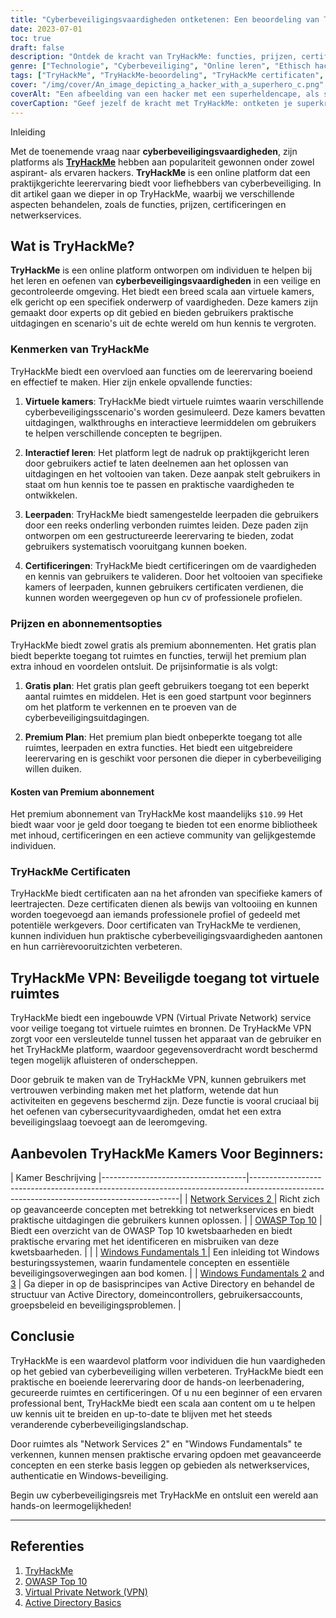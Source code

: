 ```yaml
---
title: "Cyberbeveiligingsvaardigheden ontketenen: Een beoordeling van TryHackMe"
date: 2023-07-01
toc: true
draft: false
description: "Ontdek de kracht van TryHackMe: functies, prijzen, certificeringen, netwerkdiensten en meer, zodat u cyberbeveiligingsvaardigheden onder de knie krijgt."
genre: ["Technologie", "Cyberbeveiliging", "Online leren", "Ethisch hacken", "Netwerkbeveiliging", "Virtuele laboratoria", "Certificeringen", "Leerpaden", "Praktijkervaring", "TryHackMe-beoordeling"]
tags: ["TryHackMe", "TryHackMe-beoordeling", "TryHackMe certificaten", "TryHackMe Prijzen", "TryHackMe Netwerkdiensten 2", "TryHackMe Abonnement", "TryHackMe Authenticatie omzeilen", "TryHackMe Bestandsinsluiting", "TryHackMe OWASP Top 10 Doorloop", "TryHackMe VPN", "TryHackMe Windows Basis 1", "TryHackMe Active Directory", "TryHackMe Active Directory basis", "TryHackMe Antwoorden", "TryHackMe Linux-fundamentals deel 3", "TryHackMe-logo", "TryHackMe Mitre", "ProbeerHackMe Splunk", "SQL-injectie bij TryHackMe", "Ondersteuning voor TryHackMe", "TryHackMe informatie over bedreigingen", "TryHackMe Upload kwetsbaarheden", "TryHackMe Een toepassing lopen", "TryHackMe Windows Basis 2", "TryHackMe Windows Basiskennis 3", "ProbeerHackMe Blauw", "TryHackMe Blue Wandelgids"]
cover: "/img/cover/An_image_depicting_a_hacker_with_a_superhero_c.png"
coverAlt: "Een afbeelding van een hacker met een superheldencape, als symbool voor de empowerment die wordt verkregen door de cyberbeveiligingstraining van TryHackMe."
coverCaption: "Geef jezelf de kracht met TryHackMe: ontketen je superkrachten op het gebied van cyberbeveiliging"
---
```

 Inleiding

Met de toenemende vraag naar **cyberbeveiligingsvaardigheden**, zijn platforms als [**TryHackMe**](https://tryhackme.com/signup?referrer=5f651e437af6815dfbc2ab56) hebben aan populariteit gewonnen onder zowel aspirant- als ervaren hackers. **TryHackMe** is een online platform dat een praktijkgerichte leerervaring biedt voor liefhebbers van cyberbeveiliging. In dit artikel gaan we dieper in op TryHackMe, waarbij we verschillende aspecten behandelen, zoals de functies, prijzen, certificeringen en netwerkservices.

## Wat is TryHackMe?

**TryHackMe** is een online platform ontworpen om individuen te helpen bij het leren en oefenen van **cyberbeveiligingsvaardigheden** in een veilige en gecontroleerde omgeving. Het biedt een breed scala aan virtuele kamers, elk gericht op een specifiek onderwerp of vaardigheden. Deze kamers zijn gemaakt door experts op dit gebied en bieden gebruikers praktische uitdagingen en scenario's uit de echte wereld om hun kennis te vergroten.

### Kenmerken van TryHackMe

TryHackMe biedt een overvloed aan functies om de leerervaring boeiend en effectief te maken. Hier zijn enkele opvallende functies:

1. **Virtuele kamers**: TryHackMe biedt virtuele ruimtes waarin verschillende cyberbeveiligingsscenario's worden gesimuleerd. Deze kamers bevatten uitdagingen, walkthroughs en interactieve leermiddelen om gebruikers te helpen verschillende concepten te begrijpen.

2. **Interactief leren**: Het platform legt de nadruk op praktijkgericht leren door gebruikers actief te laten deelnemen aan het oplossen van uitdagingen en het voltooien van taken. Deze aanpak stelt gebruikers in staat om hun kennis toe te passen en praktische vaardigheden te ontwikkelen.

3. **Leerpaden**: TryHackMe biedt samengestelde leerpaden die gebruikers door een reeks onderling verbonden ruimtes leiden. Deze paden zijn ontworpen om een gestructureerde leerervaring te bieden, zodat gebruikers systematisch vooruitgang kunnen boeken.

4. **Certificeringen**: TryHackMe biedt certificeringen om de vaardigheden en kennis van gebruikers te valideren. Door het voltooien van specifieke kamers of leerpaden, kunnen gebruikers certificaten verdienen, die kunnen worden weergegeven op hun cv of professionele profielen.

### Prijzen en abonnementsopties

TryHackMe biedt zowel gratis als premium abonnementen. Het gratis plan biedt beperkte toegang tot ruimtes en functies, terwijl het premium plan extra inhoud en voordelen ontsluit. De prijsinformatie is als volgt:

1. **Gratis plan**: Het gratis plan geeft gebruikers toegang tot een beperkt aantal ruimtes en middelen. Het is een goed startpunt voor beginners om het platform te verkennen en te proeven van de cyberbeveiligingsuitdagingen.

2. **Premium Plan**: Het premium plan biedt onbeperkte toegang tot alle ruimtes, leerpaden en extra functies. Het biedt een uitgebreidere leerervaring en is geschikt voor personen die dieper in cyberbeveiliging willen duiken.

#### Kosten van Premium abonnement

Het premium abonnement van TryHackMe kost maandelijks `$10.99` Het biedt waar voor je geld door toegang te bieden tot een enorme bibliotheek met inhoud, certificeringen en een actieve community van gelijkgestemde individuen.

### TryHackMe Certificaten

TryHackMe biedt certificaten aan na het afronden van specifieke kamers of leertrajecten. Deze certificaten dienen als bewijs van voltooiing en kunnen worden toegevoegd aan iemands professionele profiel of gedeeld met potentiële werkgevers. Door certificaten van TryHackMe te verdienen, kunnen individuen hun praktische cyberbeveiligingsvaardigheden aantonen en hun carrièrevooruitzichten verbeteren.

## TryHackMe VPN: Beveiligde toegang tot virtuele ruimtes

TryHackMe biedt een ingebouwde VPN (Virtual Private Network) service voor veilige toegang tot virtuele ruimtes en bronnen. De TryHackMe VPN zorgt voor een versleutelde tunnel tussen het apparaat van de gebruiker en het TryHackMe platform, waardoor gegevensoverdracht wordt beschermd tegen mogelijk afluisteren of onderscheppen.

Door gebruik te maken van de TryHackMe VPN, kunnen gebruikers met vertrouwen verbinding maken met het platform, wetende dat hun activiteiten en gegevens beschermd zijn. Deze functie is vooral cruciaal bij het oefenen van cybersecurityvaardigheden, omdat het een extra beveiligingslaag toevoegt aan de leeromgeving.

## Aanbevolen TryHackMe Kamers Voor Beginners:

| Kamer Beschrijving
|------------------------------------|------------------------------------------------------------------------------------------------------------------------------------------|
| [Network Services 2 ](https://tryhackme.com/room/networkservices2)                | Richt zich op geavanceerde concepten met betrekking tot netwerkservices en biedt praktische uitdagingen die gebruikers kunnen oplossen.                             |
| [OWASP Top 10](https://tryhackme.com/room/owasptop102021)           | Biedt een overzicht van de OWASP Top 10 kwetsbaarheden en biedt praktische ervaring met het identificeren en misbruiken van deze kwetsbaarheden. | |
| [Windows Fundamentals 1  ](https://tryhackme.com/room/windowsfundamentals1xbx)           | Een inleiding tot Windows besturingssystemen, waarin fundamentele concepten en essentiële beveiligingsoverwegingen aan bod komen.                       |
| [Windows Fundamentals 2](https://tryhackme.com/room/windowsfundamentals2x0x) and [3](https://tryhackme.com/room/windowsfundamentals3xzx)       | Ga dieper in op de basisprincipes van Active Directory en behandel de structuur van Active Directory, domeincontrollers, gebruikersaccounts, groepsbeleid en beveiligingsproblemen.                    |


## Conclusie

TryHackMe is een waardevol platform voor individuen die hun vaardigheden op het gebied van cyberbeveiliging willen verbeteren. TryHackMe biedt een praktische en boeiende leerervaring door de hands-on leerbenadering, gecureerde ruimtes en certificeringen. Of u nu een beginner of een ervaren professional bent, TryHackMe biedt een scala aan content om u te helpen uw kennis uit te breiden en up-to-date te blijven met het steeds veranderende cyberbeveiligingslandschap.

Door ruimtes als "Network Services 2" en "Windows Fundamentals" te verkennen, kunnen mensen praktische ervaring opdoen met geavanceerde concepten en een sterke basis leggen op gebieden als netwerkservices, authenticatie en Windows-beveiliging.

Begin uw cyberbeveiligingsreis met TryHackMe en ontsluit een wereld aan hands-on leermogelijkheden!

______

## Referenties

1. [TryHackMe](https://tryhackme.com/signup?referrer=5f651e437af6815dfbc2ab56)
2. [OWASP Top 10](https://owasp.org/www-project-top-ten/)
3. [Virtual Private Network (VPN)](https://en.wikipedia.org/wiki/Virtual_private_network)
4. [Active Directory Basics](https://docs.microsoft.com/en-us/windows-server/identity/ad-ds/get-started/virtual-dc/active-directory-domain-services-overview)
